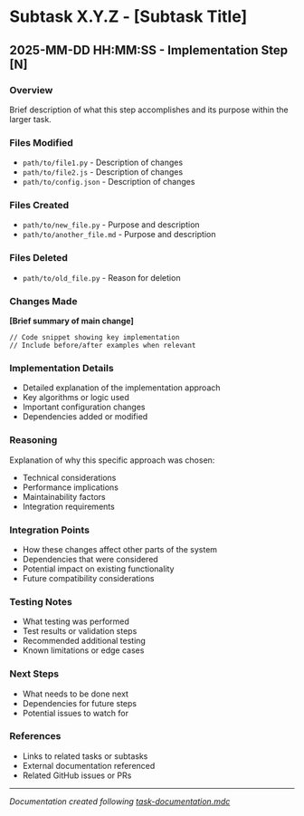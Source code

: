 # Subtask X.Y.Z - [Subtask Title]

## 2025-MM-DD HH:MM:SS - Implementation Step [N]

### Overview
Brief description of what this step accomplishes and its purpose within the larger task.

### Files Modified
- `path/to/file1.py` - Description of changes
- `path/to/file2.js` - Description of changes
- `path/to/config.json` - Description of changes

### Files Created
- `path/to/new_file.py` - Purpose and description
- `path/to/another_file.md` - Purpose and description

### Files Deleted
- `path/to/old_file.py` - Reason for deletion

### Changes Made
**[Brief summary of main change]**

```language
// Code snippet showing key implementation
// Include before/after examples when relevant
```

### Implementation Details
- Detailed explanation of the implementation approach
- Key algorithms or logic used
- Important configuration changes
- Dependencies added or modified

### Reasoning
Explanation of why this specific approach was chosen:
- Technical considerations
- Performance implications
- Maintainability factors
- Integration requirements

### Integration Points
- How these changes affect other parts of the system
- Dependencies that were considered
- Potential impact on existing functionality
- Future compatibility considerations

### Testing Notes
- What testing was performed
- Test results or validation steps
- Recommended additional testing
- Known limitations or edge cases

### Next Steps
- What needs to be done next
- Dependencies for future steps
- Potential issues to watch for

### References
- Links to related tasks or subtasks
- External documentation referenced
- Related GitHub issues or PRs

---

*Documentation created following [task-documentation.mdc](mdc:.cursor/rules/task-documentation.mdc)* 